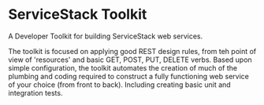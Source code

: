 ServiceStack Toolkit
===================

A Developer Toolkit for building ServiceStack web services.

The toolkit is focused on applying good REST design rules, from teh point of view of 'resources' and basic GET, POST, PUT, DELETE verbs. Based upon simple configuration, the toolkit automates the creation of much of the plumbing and coding required to construct a fully functioning web service of your choice (from front to back). Including creating basic unit and integration tests.
